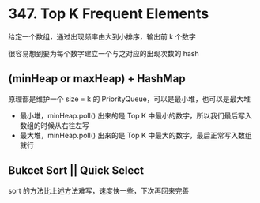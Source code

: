 # 347. Top K Frequent Elements
给定一个数组，通过出现频率由大到小排序，输出前 k 个数字

很容易想到要为每个数字建立一个与之对应的出现次数的 hash

## (minHeap or maxHeap) + HashMap
原理都是维护一个 size = k 的 PriorityQueue，可以是最小堆，也可以是最大堆

- 最小堆，minHeap.poll() 出来的是 Top K 中最小的数字，所以我们最后写入数组的时候从右往左写
- 最大堆，minHeap.poll() 出来的是 Top K 中最大的数字，最后正常写入数组就行

## Bukcet Sort || Quick Select 
sort 的方法比上述方法难写，速度快一些，下次再回来完善
